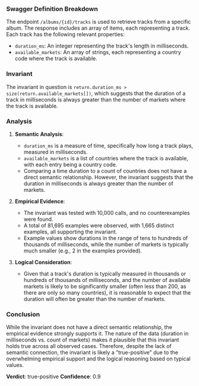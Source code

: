 ### Swagger Definition Breakdown
The endpoint `/albums/{id}/tracks` is used to retrieve tracks from a specific album. The response includes an array of items, each representing a track. Each track has the following relevant properties:
- `duration_ms`: An integer representing the track's length in milliseconds.
- `available_markets`: An array of strings, each representing a country code where the track is available.

### Invariant
The invariant in question is `return.duration_ms > size(return.available_markets[])`, which suggests that the duration of a track in milliseconds is always greater than the number of markets where the track is available.

### Analysis
1. **Semantic Analysis**:
   - `duration_ms` is a measure of time, specifically how long a track plays, measured in milliseconds.
   - `available_markets` is a list of countries where the track is available, with each entry being a country code.
   - Comparing a time duration to a count of countries does not have a direct semantic relationship. However, the invariant suggests that the duration in milliseconds is always greater than the number of markets.

2. **Empirical Evidence**:
   - The invariant was tested with 10,000 calls, and no counterexamples were found.
   - A total of 81,695 examples were observed, with 1,665 distinct examples, all supporting the invariant.
   - Example values show durations in the range of tens to hundreds of thousands of milliseconds, while the number of markets is typically much smaller (e.g., 2 in the examples provided).

3. **Logical Consideration**:
   - Given that a track's duration is typically measured in thousands or hundreds of thousands of milliseconds, and the number of available markets is likely to be significantly smaller (often less than 200, as there are only so many countries), it is reasonable to expect that the duration will often be greater than the number of markets.

### Conclusion
While the invariant does not have a direct semantic relationship, the empirical evidence strongly supports it. The nature of the data (duration in milliseconds vs. count of markets) makes it plausible that this invariant holds true across all observed cases. Therefore, despite the lack of semantic connection, the invariant is likely a "true-positive" due to the overwhelming empirical support and the logical reasoning based on typical values.

**Verdict**: true-positive
**Confidence**: 0.9
